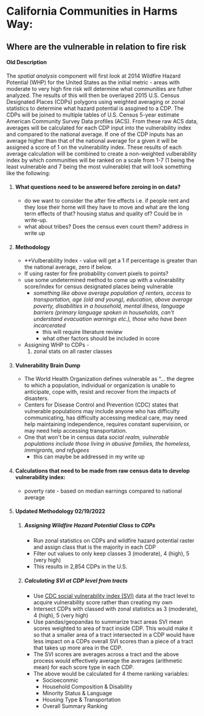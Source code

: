 # California Communities in Harms Way:
## **Where are the vulnerable in relation to fire risk**  

#### Old Description
The *spatial analysis* component will first look at 2014 Wildfire Hazard Potential (WHP) for the United States as the initial metric - areas with moderate to very high fire risk will determine what communities are futher analyzed. The results of this will then be overlayed 2015 U.S. Census Designated Places \(CDPs\) polygons using weighted averaging or zonal statistics to determine what hazard potential is assgined to a CDP. The CDPs will be joined to multiple tables of U.S. Census 5-year estimate American Community Survey Data profiles (ACS). From these raw ACS data, averages will be calculated for each CDP input into the vulnerability index and compared to the national average. If one of the CDP inputs has an average higher than that of the national average for a given it will be assigned a score of 1 on the vulnerability index. These results of each average calculation will be combined to create a non-weighted vulberability index by which communities will be ranked on a scale from 1-7 (1 being the least vulnerable and 7 being the most vulnerable) that will look something like the following:


1. #### What questions need to be answered before zeroing in on data?
    - do we want to consider the after fire effects i.e. if people rent and they lose their home will they have to move and what are the long term effects of that? housing status and quality of? Could be in write-up.
    - what about tribes? Does the census even count them? address in write up

2. #### Methodology
     - **Vulberability Index - value will get a 1 if percentage is greater than the national average, zero if below.
     - If using raster for fire probability convert pixels to points?
     - use some undetermined method to come up with a vulnerability score/index for census designated places being vulnerable
        - *something like above average population of renters, access to transportation, age \(old and young\), education, above average poverty, disabilities in a household, mental illness, language barriers \(primary language spoken in households, can't understand evacuation warnings etc.\), those who have been incarcerated*
            - this will require literature review  
            - what other factors should be included in score 
    - Assigning WHP to CDPs - 
         1. zonal stats on all raster classes
         

2. #### Vulnerability Brain Dump
      - The World Health Organization defines vulnerable as “… the degree to which a population, individual or organization is unable to anticipate, cope with, resist and recover from the impacts of disasters.
      -  Centers for Disease Control and Prevention (CDC) states that vulnerable populations may include anyone who has difficulty communicating, has difficulty accessing medical care, may need help maintaining independence, requires constant supervision, or may need help accessing transportation.
      - One that won't be in census data *social realm, vulnerable populations include those living in abusive families, the homeless, immigrants, and refugees*
        - this can maybe be addressed in my write up
3. #### Calculations that need to be made from raw census data to develop vulnerability index: 
      - poverty rate  - based on median earnings compared to national average

4. #### Updated Methodology 02/19/2022  
    
    1. ##### Assigning Wildfire Hazard Potential Class to CDPs
        - Run zonal statistics on CDPs and wildfire hazard potential raster and assign class that is the majority in each CDP
        - Filter out values to only keep classes 3 (moderate), 4 (high), 5 (very high) 
        - This results in 2,854 CDPs in the U.S.  

    2. ##### Calculating SVI at CDP level from tracts  
        - Use [CDC social vulnerability index (SVI)](https://www.atsdr.cdc.gov/placeandhealth/svi/documentation/SVI_documentation_2018.html) data at the tract level to acquire vulnerability score rather than  creating my own
        - Intersect CDPs with classed with zonal statistics as 3 (moderate), 4 (high), 5 (very high) 
        - Use pandas/geopandas to summarize tract areas SVI mean scores weighted to area of tract inside CDP. This would make it so that a smaller area of a tract intersected in a CDP would have less impact on a CDPs overall SVI scores than a piece of a tract that takes up more area in the CDP. 
        - The SVI scores are averages across a tract and the above process would effectively average the averages (arithmetic mean) for each score type in each CDP.
        - The above would be calculated for 4 theme ranking variables:
            - Socioeconmic
            - Household Composition & Disability
            - Minority Status & Language
            - Housing Type & Transportation
            - Overall Summary Ranking




